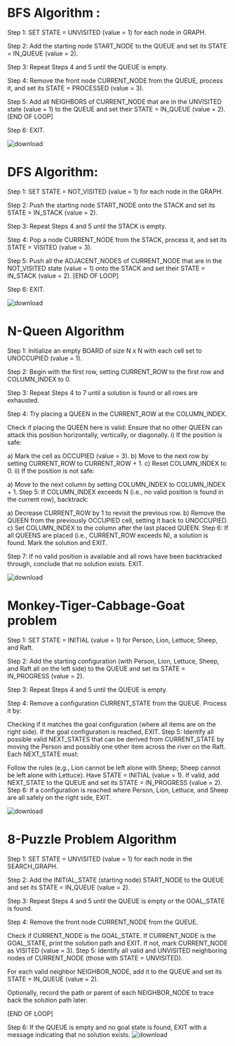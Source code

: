 # BFS Algorithm :


Step 1: SET STATE = UNVISITED (value = 1) for each node in GRAPH.

Step 2: Add the starting node START_NODE to the QUEUE and set its STATE = IN_QUEUE (value = 2).

Step 3: Repeat Steps 4 and 5 until the QUEUE is empty.

Step 4: Remove the front node CURRENT_NODE from the QUEUE, process it, and set its STATE = PROCESSED (value = 3).

Step 5: Add all NEIGHBORS of CURRENT_NODE that are in the UNVISITED state (value = 1) to the QUEUE and set their STATE = IN_QUEUE (value = 2).
[END OF LOOP]

Step 6: EXIT.

![download](https://github.com/user-attachments/assets/76f7c200-2a88-4f60-a8c4-b18f2c1b4b19)


# DFS Algorithm:


Step 1: SET STATE = NOT_VISITED (value = 1) for each node in the GRAPH.

Step 2: Push the starting node START_NODE onto the STACK and set its STATE = IN_STACK (value = 2).

Step 3: Repeat Steps 4 and 5 until the STACK is empty.

Step 4: Pop a node CURRENT_NODE from the STACK, process it, and set its STATE = VISITED (value = 3).

Step 5: Push all the ADJACENT_NODES of CURRENT_NODE that are in the NOT_VISITED state (value = 1) onto the STACK and set their STATE = IN_STACK (value = 2).
[END OF LOOP]

Step 6: EXIT.


![download](https://github.com/user-attachments/assets/1416aca1-9fcd-4d9a-9486-f6bddab44fe9)


# N-Queen Algorithm


Step 1: Initialize an empty BOARD of size N x N with each cell set to UNOCCUPIED (value = 1).

Step 2: Begin with the first row, setting CURRENT_ROW to the first row and COLUMN_INDEX to 0.

Step 3: Repeat Steps 4 to 7 until a solution is found or all rows are exhausted.

Step 4: Try placing a QUEEN in the CURRENT_ROW at the COLUMN_INDEX.

Check if placing the QUEEN here is valid:
Ensure that no other QUEEN can attack this position horizontally, vertically, or diagonally.
i) If the position is safe:

a) Mark the cell as OCCUPIED (value = 3).
b) Move to the next row by setting CURRENT_ROW to CURRENT_ROW + 1.
c) Reset COLUMN_INDEX to 0.
ii) If the position is not safe:

a) Move to the next column by setting COLUMN_INDEX to COLUMN_INDEX + 1.
Step 5: If COLUMN_INDEX exceeds N (i.e., no valid position is found in the current row), backtrack:

a) Decrease CURRENT_ROW by 1 to revisit the previous row.
b) Remove the QUEEN from the previously OCCUPIED cell, setting it back to UNOCCUPIED.
c) Set COLUMN_INDEX to the column after the last placed QUEEN.
Step 6: If all QUEENS are placed (i.e., CURRENT_ROW exceeds N), a solution is found. Mark the solution and EXIT.

Step 7: If no valid position is available and all rows have been backtracked through, conclude that no solution exists. EXIT.

![download](https://github.com/user-attachments/assets/0d15077a-3b5c-443d-9b74-88ac6e580fbb)


# Monkey-Tiger-Cabbage-Goat problem

Step 1: SET STATE = INITIAL (value = 1) for Person, Lion, Lettuce, Sheep, and Raft.

Step 2: Add the starting configuration (with Person, Lion, Lettuce, Sheep, and Raft all on the left side) to the QUEUE and set its STATE = IN_PROGRESS (value = 2).

Step 3: Repeat Steps 4 and 5 until the QUEUE is empty.

Step 4: Remove a configuration CURRENT_STATE from the QUEUE. Process it by:

Checking if it matches the goal configuration (where all items are on the right side).
If the goal configuration is reached, EXIT.
Step 5: Identify all possible valid NEXT_STATES that can be derived from CURRENT_STATE by moving the Person and possibly one other item across the river on the Raft. Each NEXT_STATE must:

Follow the rules (e.g., Lion cannot be left alone with Sheep; Sheep cannot be left alone with Lettuce).
Have STATE = INITIAL (value = 1).
If valid, add NEXT_STATE to the QUEUE and set its STATE = IN_PROGRESS (value = 2).
Step 6: If a configuration is reached where Person, Lion, Lettuce, and Sheep are all safely on the right side, EXIT.




![download](https://github.com/user-attachments/assets/defec598-5a45-4564-9978-edb77acf873d)


# 8-Puzzle Problem Algorithm


Step 1: SET STATE = UNVISITED (value = 1) for each node in the SEARCH_GRAPH.

Step 2: Add the INITIAL_STATE (starting node) START_NODE to the QUEUE and set its STATE = IN_QUEUE (value = 2).

Step 3: Repeat Steps 4 and 5 until the QUEUE is empty or the GOAL_STATE is found.

Step 4: Remove the front node CURRENT_NODE from the QUEUE.

Check if CURRENT_NODE is the GOAL_STATE.
If CURRENT_NODE is the GOAL_STATE, print the solution path and EXIT.
If not, mark CURRENT_NODE as VISITED (value = 3).
Step 5: Identify all valid and UNVISITED neighboring nodes of CURRENT_NODE (those with STATE = UNVISITED).

For each valid neighbor NEIGHBOR_NODE, add it to the QUEUE and set its STATE = IN_QUEUE (value = 2).

Optionally, record the path or parent of each NEIGHBOR_NODE to trace back the solution path later.

[END OF LOOP]

Step 6: If the QUEUE is empty and no goal state is found, EXIT with a message indicating that no solution exists.
![download](https://github.com/user-attachments/assets/9060bebe-26dd-4a9a-9019-51f727d9ea02)
